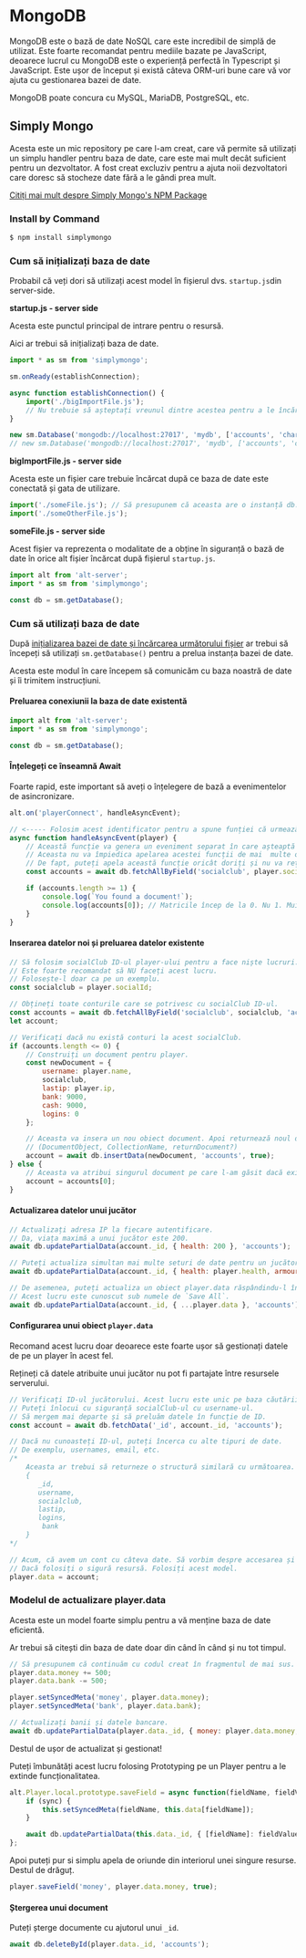 # MongoDB

MongoDB este o bază de date NoSQL care este incredibil de simplă de utilizat. Este foarte recomandat pentru mediile bazate pe JavaScript, deoarece lucrul cu MongoDB este o experiență perfectă în Typescript și JavaScript. Este ușor de început și există câteva ORM-uri bune care vă vor ajuta cu gestionarea bazei de date.

MongoDB poate concura cu MySQL, MariaDB, PostgreSQL, etc.

## Simply Mongo

Acesta este un mic repository pe care l-am creat, care vă permite să utilizați un simplu handler pentru baza de date, care este mai mult decât suficient pentru un dezvoltator. A fost creat excluziv pentru a ajuta noii dezvoltatori care doresc să stocheze date fără a le gândi prea mult.

[Citiți mai mult despre Simply Mongo's NPM Package](https://www.npmjs.com/package/simplymongo)

### Install by Command

```js
$ npm install simplymongo
```

### Cum să inițializați baza de date

Probabil că veți dori să utilizați acest model în fișierul dvs. `startup.js`din server-side.

**startup.js - server side**

Acesta este punctul principal de intrare pentru o resursă.

Aici ar trebui să inițializați baza de date.

```js
import * as sm from 'simplymongo';

sm.onReady(establishConnection);

async function establishConnection() {
    import('./bigImportFile.js');
    // Nu trebuie să așteptați vreunul dintre acestea pentru a le încărca. Doar un fyi.
}

new sm.Database('mongodb://localhost:27017', 'mydb', ['accounts', 'characters']);
// new sm.Database('mongodb://localhost:27017', 'mydb', ['accounts', 'characters'], 'username', 'password');
```

**bigImportFile.js - server side**

Acesta este un fișier care trebuie încărcat după ce baza de date este conectată și gata de utilizare.

```js
import('./someFile.js'); // Să presupunem că aceasta are o instanță db.
import('./someOtherFile.js');
```

**someFile.js - server side**

Acest fișier va reprezenta o modalitate de a obține în siguranță o bază de date în orice alt fișier încărcat după fișierul `startup.js`.

```js
import alt from 'alt-server';
import * as sm from 'simplymongo';

const db = sm.getDatabase();
```

### Cum să utilizați baza de date

După [inițializarea bazei de date și încărcarea următorului fișier](#cum-sa-initializati-baza-de-date) ar trebui să începeți să utilizați `sm.getDatabase()` pentru a prelua instanța bazei de date.

Acesta este modul în care începem să comunicăm cu baza noastră de date și îi trimitem instrucțiuni.

#### Preluarea conexiunii la baza de date existentă

```js
import alt from 'alt-server';
import * as sm from 'simplymongo';

const db = sm.getDatabase();
```

#### Înțelegeți ce înseamnă Await

Foarte rapid, este important să aveți o înțelegere de bază a evenimentelor de asincronizare.

```js
alt.on('playerConnect', handleAsyncEvent);

// <----- Folosim acest identificator pentru a spune funției că urmează să folosim `await`.
async function handleAsyncEvent(player) {
    // Această funcție va genera un eveniment separat în care așteaptă să returneze acest eveniment.
    // Aceasta nu va împiedica apelarea acestei funcții de mai  multe ori.
    // De fapt, puteți apela această funcție oricât doriți și nu va reține niciodată alt cod.
    const accounts = await db.fetchAllByField('socialclub', player.socialId, 'accounts');

    if (accounts.length >= 1) {
        console.log(`You found a document!`);
        console.log(accounts[0]); // Matricile încep de la 0. Nu 1. Muie LUA!
    }
}
```

#### Inserarea datelor noi și preluarea datelor existente

```js
// Să folosim socialClub ID-ul player-ului pentru a face niște lucruri.
// Este foarte recomandat să NU faceți acest lucru.
// Folosește-l doar ca pe un exemplu.
const socialclub = player.socialId;

// Obțineți toate conturile care se potrivesc cu socialClub ID-ul.
const accounts = await db.fetchAllByField('socialclub', socialclub, 'accounts');
let account;

// Verificați dacă nu există conturi la acest socialClub.
if (accounts.length <= 0) {
    // Construiți un document pentru player.
    const newDocument = {
        username: player.name,
        socialclub,
        lastip: player.ip,
        bank: 9000,
        cash: 9000,
        logins: 0
    };

    // Aceasta va insera un nou obiect document. Apoi returnează noul document cu _id-ul său.
    // (DocumentObject, CollectionName, returnDocument?)
    account = await db.insertData(newDocument, 'accounts', true);
} else {
    // Aceasta va atribui singurul document pe care l-am găsit dacă există. La variabila `account`.
    account = accounts[0];
}
```

#### Actualizarea datelor unui jucător

```js
// Actualizați adresa IP la fiecare autentificare.
// Da, viața maximă a unui jucător este 200.
await db.updatePartialData(account._id, { health: 200 }, 'accounts');

// Puteți actualiza simultan mai multe seturi de date pentru un jucător.
await db.updatePartialData(account._id, { health: player.health, armour: player.armour }, 'accounts');

// De asemenea, puteți actualiza un obiect player.data răspândindu-l în parent object.
// Acest lucru este cunoscut sub numele de `Save All`.
await db.updatePartialData(account._id, { ...player.data }, 'accounts');
```

#### Configurarea unui obiect `player.data`

Recomand acest lucru doar deoarece este foarte ușor să gestionați datele de pe un player în acest fel.

Rețineți că datele atribuite unui jucător nu pot fi partajate între resursele serverului.

```js
// Verificați ID-ul jucătorului. Acest lucru este unic pe baza căutării socialClub.
// Puteți înlocui cu siguranță socialClub-ul cu username-ul.
// Să mergem mai departe și să preluăm datele în funcție de ID.
const account = await db.fetchData('_id', account._id, 'accounts');

// Dacă nu cunoasteți ID-ul, puteți încerca cu alte tipuri de date.
// De exemplu, usernames, email, etc.
/*
    Aceasta ar trebui să returneze o structură similară cu următoarea.
    {
       _id,
       username,
       socialclub,
       lastip,
       logins,
        bank
    }
*/

// Acum, că avem un cont cu câteva date. Să vorbim despre accesarea și actualizarea datelor.
// Dacă folosiți o sigură resursă. Folosiți acest model.
player.data = account;
```

### Modelul de actualizare player.data

Acesta este un model foarte simplu pentru a vă menține baza de date eficientă.

Ar trebui să citești din baza de date doar din când în când și nu tot timpul.

```js
// Să presupunem că continuăm cu codul creat în fragmentul de mai sus.
player.data.money += 500;
player.data.bank -= 500;

player.setSyncedMeta('money', player.data.money);
player.setSyncedMeta('bank', player.data.bank);

// Actualizați banii și datele bancare.
await db.updatePartialData(player.data._id, { money: player.data.money, bank: player.data.bank }, 'accounts');
```

Destul de ușor de actualizat și gestionat!

Puteți îmbunătăți acest lucru folosing Prototyping pe un Player pentru a le extinde funcționalitatea.

```js
alt.Player.local.prototype.saveField = async function(fieldName, fieldValue, sync = false) {
    if (sync) {
        this.setSyncedMeta(fieldName, this.data[fieldName]);
    }

    await db.updatePartialData(this.data._id, { [fieldName]: fieldValue }, 'accounts');
};
```

Apoi puteți pur si simplu apela de oriunde din interiorul unei singure resurse. Destul de drăguț.

```js
player.saveField('money', player.data.money, true);
```

#### Ștergerea unui document

Puteți șterge documente cu ajutorul unui `_id`.

```js
await db.deleteById(player.data._id, 'accounts');
```
